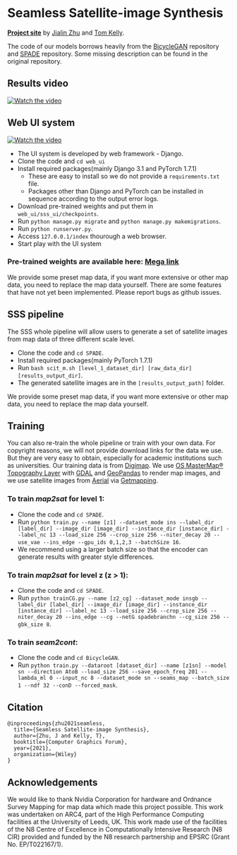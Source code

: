 # Seamless Satellite-image Synthesis

[**Project site**](https://vcg.leeds.ac.uk/projects/sss/) by [Jialin Zhu](https://vcg.leeds.ac.uk/profiles/jialin-zhu/) and [Tom Kelly](https://vcg.leeds.ac.uk/profiles/twak/).

The code of our models borrows heavily from the [BicycleGAN](https://github.com/junyanz/BicycleGAN) repository and [SPADE](https://github.com/NVlabs/SPADE) repository. Some missing description can be found in the original repository.

## Results video
[![Watch the video](https://img.youtube.com/vi/-oLKVdBQQKI/hqdefault.jpg)](https://www.youtube.com/watch?v=-oLKVdBQQKI)


## Web UI system
[![Watch the video](https://img.youtube.com/vi/JVchd1pifvA/hqdefault.jpg)](https://www.youtube.com/watch?v=JVchd1pifvA)

- The UI system is developed by web framework - Django.
- Clone the code and `cd web_ui`
- Install required packages(mainly Django 3.1 and PyTorch 1.7.1)
  - These are easy to install so we do not provide a `requirements.txt` file.
  - Packages other than Django and PyTorch can be installed in sequence according to the output error logs.
- Download pre-trained weights and put them in `web_ui/sss_ui/checkpoints`.
- Run `python manage.py migrate` and `python manage.py makemigrations`.
- Run `python runserver.py`.
- Access `127.0.0.1/index` thourough a web browser.
- Start play with the UI system

### Pre-trained weights are available here: [Mega link](https://mega.nz/file/MtRhUCIQ#wBbUd4SGL2LLj5n2iQCWu5XQt5iRGicbg0p0PeQTpSA)

We provide some preset map data, if you want more extensive or other map data, you need to replace the map data yourself. There are some features that have not yet been implemented. Please report bugs as github issues.

## SSS pipeline

The SSS whole pipeline will allow users to generate a set of satellite images from map data of three different scale level.
- Clone the code and `cd SPADE`.
- Install required packages(mainly PyTorch 1.7.1)
- Run `bash scit_m.sh [level_1_dataset_dir] [raw_data_dir] [results_output_dir]`.
- The generated satellite images are in the `[results_output_path]` folder.

We provide some preset map data, if you want more extensive or other map data, you need to replace the map data yourself. 

## Training
You can also re-train the whole pipeline or train with your own data.
For copyright reasons, we will not provide download links for the data we use. But they are very easy to obtain, especially for academic institutions such as universities.
Our training data is from [Digimap](https://digimap.edina.ac.uk/). We use [OS MasterMap® Topography Layer](https://digimap.edina.ac.uk/webhelp/os/osdigimaphelp.htm#data_information/os_products/overview.htm) with [GDAL](https://gdal.org/) and [GeoPandas](https://geopandas.org/) to render map images, and we use satellite images from [Aerial](https://digimap.edina.ac.uk/webhelp/aerial/aerialdigimaphelp.htm#data_information/products/25cm_aerial_imagery.htm) via [Getmapping](https://www.getmapping.com/).

### To train *map2sat* for level 1:
- Clone the code and `cd SPADE`.
- Run `python train.py --name [z1] --dataset_mode ins --label_dir [label_dir] --image_dir [image_dir] --instance_dir [instance_dir] --label_nc 13 --load_size 256 --crop_size 256 --niter_decay 20 --use_vae --ins_edge --gpu_ids 0,1,2,3 --batchSize 16`.
- We recommend using a larger batch size so that the encoder can generate results with greater style differences.
### To train *map2sat* for level z (z > 1):
- Clone the code and `cd SPADE`.
- Run `python trainCG.py --name [z2_cg] --dataset_mode insgb --label_dir [label_dir] --image_dir [image_dir] --instance_dir [instance_dir] --label_nc 13 --load_size 256 --crop_size 256 --niter_decay 20 --ins_edge --cg --netG spadebranchn --cg_size 256 --gbk_size 8`.
### To train *seam2cont*:
- Clone the code and `cd BicycleGAN`.
- Run `python train.py --dataroot [dataset_dir] --name [z1sn] --model sn --direction AtoB --load_size 256 --save_epoch_freq 201 --lambda_ml 0 --input_nc 8 --dataset_mode sn --seams_map --batch_size 1 --ndf 32 --conD --forced_mask`.


## Citation
```
@inproceedings{zhu2021seamless,
  title={Seamless Satellite-image Synthesis},
  author={Zhu, J and Kelly, T},
  booktitle={Computer Graphics Forum},
  year={2021},
  organization={Wiley}
}
```

## Acknowledgements
We would like to thank Nvidia Corporation for hardware and Ordnance Survey Mapping for map data which made this project possible. This work was undertaken on ARC4, part of the High Performance Computing facilities at the University of Leeds, UK. This work made use of the facilities of the N8 Centre of Excellence in Computationally Intensive Research (N8 CIR) provided and funded by the N8 research partnership and EPSRC (Grant No. EP/T022167/1).
